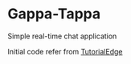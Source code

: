 # Gappa-Tappa
Simple real-time chat application




Initial code refer from [TutorialEdge](https://tutorialedge.net/projects/chat-system-in-go-and-react)
